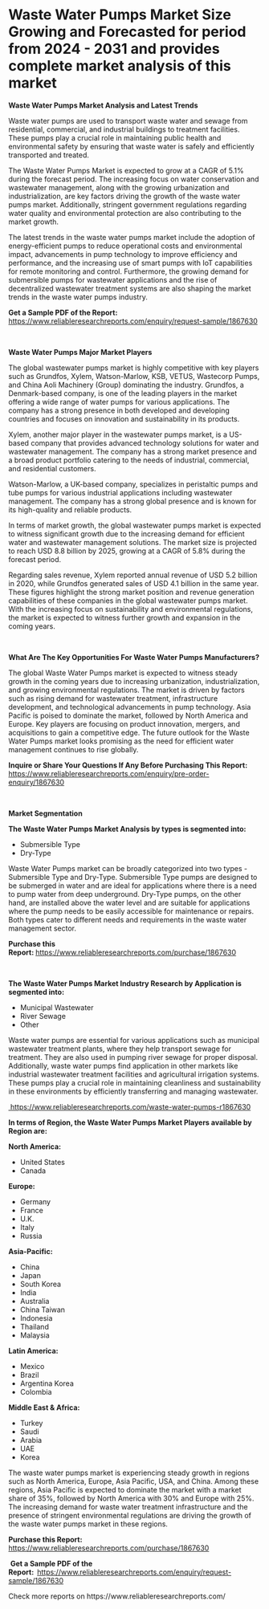 <p><h1>Waste Water Pumps Market Size Growing and Forecasted for period from 2024 - 2031 and provides complete market analysis of this market</h1></p><p><strong>Waste Water Pumps Market Analysis and Latest Trends</strong></p>
<p><p>Waste water pumps are used to transport waste water and sewage from residential, commercial, and industrial buildings to treatment facilities. These pumps play a crucial role in maintaining public health and environmental safety by ensuring that waste water is safely and efficiently transported and treated.</p><p>The Waste Water Pumps Market is expected to grow at a CAGR of 5.1% during the forecast period. The increasing focus on water conservation and wastewater management, along with the growing urbanization and industrialization, are key factors driving the growth of the waste water pumps market. Additionally, stringent government regulations regarding water quality and environmental protection are also contributing to the market growth.</p><p>The latest trends in the waste water pumps market include the adoption of energy-efficient pumps to reduce operational costs and environmental impact, advancements in pump technology to improve efficiency and performance, and the increasing use of smart pumps with IoT capabilities for remote monitoring and control. Furthermore, the growing demand for submersible pumps for wastewater applications and the rise of decentralized wastewater treatment systems are also shaping the market trends in the waste water pumps industry.</p></p>
<p><strong>Get a Sample PDF of the Report:&nbsp;</strong> <a href="https://www.reliableresearchreports.com/enquiry/request-sample/1867630">https://www.reliableresearchreports.com/enquiry/request-sample/1867630</a></p>
<p>&nbsp;</p>
<p><strong>Waste Water Pumps Major Market Players</strong></p>
<p><p>The global wastewater pumps market is highly competitive with key players such as Grundfos, Xylem, Watson-Marlow, KSB, VETUS, Wastecorp Pumps, and China Aoli Machinery (Group) dominating the industry. Grundfos, a Denmark-based company, is one of the leading players in the market offering a wide range of water pumps for various applications. The company has a strong presence in both developed and developing countries and focuses on innovation and sustainability in its products.</p><p>Xylem, another major player in the wastewater pumps market, is a US-based company that provides advanced technology solutions for water and wastewater management. The company has a strong market presence and a broad product portfolio catering to the needs of industrial, commercial, and residential customers.</p><p>Watson-Marlow, a UK-based company, specializes in peristaltic pumps and tube pumps for various industrial applications including wastewater management. The company has a strong global presence and is known for its high-quality and reliable products.</p><p>In terms of market growth, the global wastewater pumps market is expected to witness significant growth due to the increasing demand for efficient water and wastewater management solutions. The market size is projected to reach USD 8.8 billion by 2025, growing at a CAGR of 5.8% during the forecast period.</p><p>Regarding sales revenue, Xylem reported annual revenue of USD 5.2 billion in 2020, while Grundfos generated sales of USD 4.1 billion in the same year. These figures highlight the strong market position and revenue generation capabilities of these companies in the global wastewater pumps market. With the increasing focus on sustainability and environmental regulations, the market is expected to witness further growth and expansion in the coming years.</p></p>
<p>&nbsp;</p>
<p><strong>What Are The Key Opportunities For Waste Water Pumps Manufacturers?</strong></p>
<p><p>The global Waste Water Pumps market is expected to witness steady growth in the coming years due to increasing urbanization, industrialization, and growing environmental regulations. The market is driven by factors such as rising demand for wastewater treatment, infrastructure development, and technological advancements in pump technology. Asia Pacific is poised to dominate the market, followed by North America and Europe. Key players are focusing on product innovation, mergers, and acquisitions to gain a competitive edge. The future outlook for the Waste Water Pumps market looks promising as the need for efficient water management continues to rise globally.</p></p>
<p><strong>Inquire or Share Your Questions If Any Before Purchasing This Report:</strong> <a href="https://www.reliableresearchreports.com/enquiry/pre-order-enquiry/1867630">https://www.reliableresearchreports.com/enquiry/pre-order-enquiry/1867630</a></p>
<p>&nbsp;</p>
<p><strong>Market Segmentation</strong></p>
<p><strong>The Waste Water Pumps Market Analysis by types is segmented into:</strong></p>
<p><ul><li>Submersible Type</li><li>Dry-Type</li></ul></p>
<p><p>Waste Water Pumps market can be broadly categorized into two types - Submersible Type and Dry-Type. Submersible Type pumps are designed to be submerged in water and are ideal for applications where there is a need to pump water from deep underground. Dry-Type pumps, on the other hand, are installed above the water level and are suitable for applications where the pump needs to be easily accessible for maintenance or repairs. Both types cater to different needs and requirements in the waste water management sector.</p></p>
<p><strong>Purchase this Report:&nbsp;</strong><a href="https://www.reliableresearchreports.com/purchase/1867630">https://www.reliableresearchreports.com/purchase/1867630</a></p>
<p>&nbsp;</p>
<p><strong>The Waste Water Pumps Market Industry Research by Application is segmented into:</strong></p>
<p><ul><li>Municipal Wastewater</li><li>River Sewage</li><li>Other</li></ul></p>
<p><p>Waste water pumps are essential for various applications such as municipal wastewater treatment plants, where they help transport sewage for treatment. They are also used in pumping river sewage for proper disposal. Additionally, waste water pumps find application in other markets like industrial wastewater treatment facilities and agricultural irrigation systems. These pumps play a crucial role in maintaining cleanliness and sustainability in these environments by efficiently transferring and managing wastewater.</p></p>
<p><a href="https://www.reliableresearchreports.com/waste-water-pumps-r1867630">&nbsp;https://www.reliableresearchreports.com/waste-water-pumps-r1867630</a></p>
<p><strong>In terms of Region, the Waste Water Pumps Market Players available by Region are:</strong></p>
<p>
    <p> <strong> North America: </strong>
        <ul>
            <li>United States</li>
            <li>Canada</li>
        </ul>
        </p> 
    <p> <strong> Europe: </strong>
        <ul>
            <li>Germany</li>
            <li>France</li>
            <li>U.K.</li>
            <li>Italy</li>
            <li>Russia</li>
        </ul>
        </p> 
    <p> <strong> Asia-Pacific: </strong>
        <ul>
            <li>China</li>
            <li>Japan</li>
            <li>South Korea</li>
            <li>India</li>
            <li>Australia</li>
            <li>China Taiwan</li>
            <li>Indonesia</li>
            <li>Thailand</li>
            <li>Malaysia</li>
        </ul>
        </p> 
    <p> <strong> Latin America: </strong>
        <ul>
            <li>Mexico</li>
            <li>Brazil</li>
            <li>Argentina Korea</li>
            <li>Colombia</li>
        </ul>
        </p> 
    <p> <strong> Middle East & Africa: </strong>
        <ul>
            <li>Turkey</li>
            <li>Saudi</li>
            <li>Arabia</li>
            <li>UAE</li>
            <li>Korea</li>
        </ul>
    </p>
    </p>
<p><p>The waste water pumps market is experiencing steady growth in regions such as North America, Europe, Asia Pacific, USA, and China. Among these regions, Asia Pacific is expected to dominate the market with a market share of 35%, followed by North America with 30% and Europe with 25%. The increasing demand for waste water treatment infrastructure and the presence of stringent environmental regulations are driving the growth of the waste water pumps market in these regions.</p></p>
<p><strong>Purchase this Report: </strong><a href="https://www.reliableresearchreports.com/purchase/1867630">https://www.reliableresearchreports.com/purchase/1867630</a></p>
<p>&nbsp;<strong>Get a Sample PDF of the Report:&nbsp;&nbsp;</strong><a href="https://www.reliableresearchreports.com/enquiry/request-sample/1867630">https://www.reliableresearchreports.com/enquiry/request-sample/1867630</a></p>
<p><strong></strong></p>
<p>Check more reports on https://www.reliableresearchreports.com/</p>